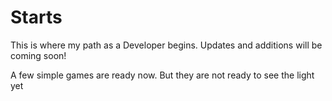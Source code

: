 # Starts
This is where my path as a Developer begins. Updates and additions will be coming soon!

A few simple games are ready now. But they are not ready to see the light yet
